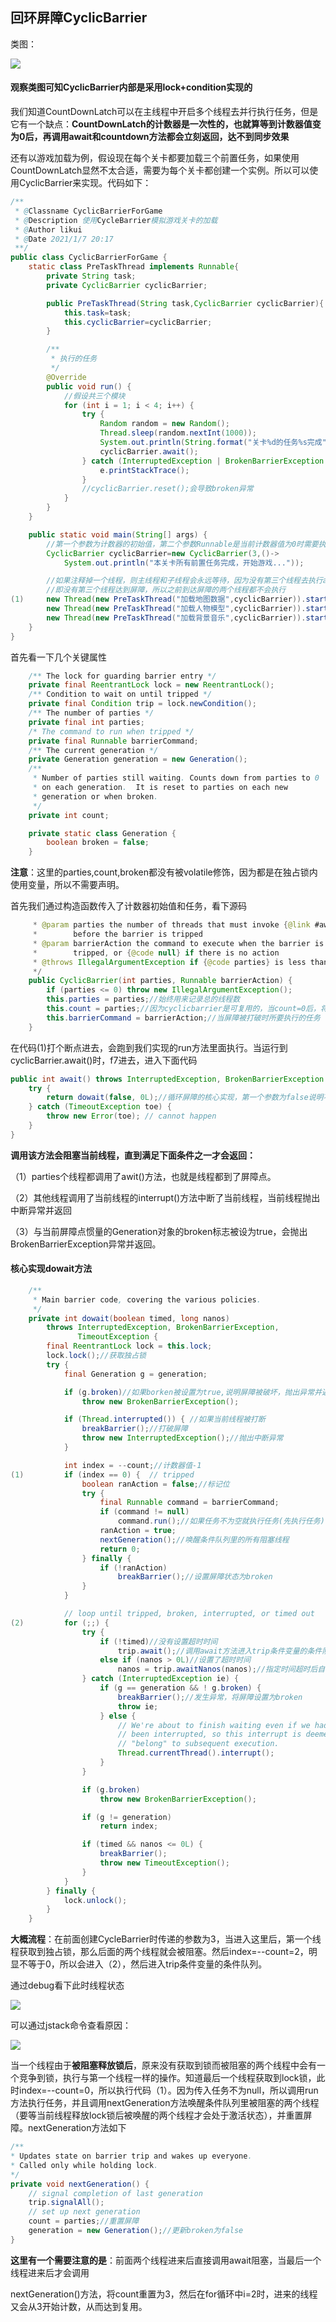 ## 回环屏障CyclicBarrier

类图：

![](https://s3.ax1x.com/2021/01/23/s75tXQ.png)

#### 观察类图可知CyclicBarrier内部是采用lock+condition实现的

我们知道CountDownLatch可以在主线程中开启多个线程去并行执行任务，但是它有一个缺点：**CountDownLatch的计数器是一次性的，也就算等到计数器值变为0后，再调用await和countdown方法都会立刻返回，达不到同步效果**

还有以游戏加载为例，假设现在每个关卡都要加载三个前置任务，如果使用CountDownLatch显然不太合适，需要为每个关卡都创建一个实例。所以可以使用CyclicBarrier来实现。代码如下：

~~~java
/**
 * @Classname CyclicBarrierForGame
 * @Description 使用CycleBarrier模拟游戏关卡的加载
 * @Author likui
 * @Date 2021/1/7 20:17
 **/
public class CyclicBarrierForGame {
    static class PreTaskThread implements Runnable{
        private String task;
        private CyclicBarrier cyclicBarrier;

        public PreTaskThread(String task,CyclicBarrier cyclicBarrier){
            this.task=task;
            this.cyclicBarrier=cyclicBarrier;
        }

        /**
         * 执行的任务
         */
        @Override
        public void run() {
            //假设共三个模块
            for (int i = 1; i < 4; i++) {
                try {
                    Random random = new Random();
                    Thread.sleep(random.nextInt(1000));
                    System.out.println(String.format("关卡%d的任务%s完成",i,task));
                    cyclicBarrier.await();
                } catch (InterruptedException | BrokenBarrierException e) {
                    e.printStackTrace();
                }
                //cyclicBarrier.reset();会导致broken异常
            }
        }
    }

    public static void main(String[] args) {
        //第一个参数为计数器的初始值，第二个参数Runnable是当前计数器值为0时需要执行的任务
        CyclicBarrier cyclicBarrier=new CyclicBarrier(3,()->
            System.out.println("本关卡所有前置任务完成，开始游戏..."));

        //如果注释掉一个线程，则主线程和子线程会永远等待，因为没有第三个线程去执行await方法,
        //即没有第三个线程达到屏障，所以之前到达屏障的两个线程都不会执行
(1)     new Thread(new PreTaskThread("加载地图数据",cyclicBarrier)).start();
        new Thread(new PreTaskThread("加载人物模型",cyclicBarrier)).start();
        new Thread(new PreTaskThread("加载背景音乐",cyclicBarrier)).start();
    }
}
~~~

首先看一下几个关键属性

~~~java
    /** The lock for guarding barrier entry */
    private final ReentrantLock lock = new ReentrantLock();
    /** Condition to wait on until tripped */
    private final Condition trip = lock.newCondition();
    /** The number of parties */
    private final int parties;
    /* The command to run when tripped */
    private final Runnable barrierCommand;
    /** The current generation */
    private Generation generation = new Generation();
    /**
     * Number of parties still waiting. Counts down from parties to 0
     * on each generation.  It is reset to parties on each new
     * generation or when broken.
     */
    private int count;

    private static class Generation {
        boolean broken = false;
    }
~~~

**注意**：这里的parties,count,broken都没有被volatile修饰，因为都是在独占锁内使用变量，所以不需要声明。

首先我们通过构造函数传入了计数器初始值和任务，看下源码

~~~java
     * @param parties the number of threads that must invoke {@link #await}
     *        before the barrier is tripped
     * @param barrierAction the command to execute when the barrier is
     *        tripped, or {@code null} if there is no action
     * @throws IllegalArgumentException if {@code parties} is less than 1
     */
    public CyclicBarrier(int parties, Runnable barrierAction) {
        if (parties <= 0) throw new IllegalArgumentException();
        this.parties = parties;//始终用来记录总的线程数
        this.count = parties;//因为cyclicbarrier是可复用的，当count=0后，将parties赋值给count
        this.barrierCommand = barrierAction;//当屏障被打破时所要执行的任务
    }
~~~

在代码(1)打个断点进去，会跑到我们实现的run方法里面执行。当运行到cyclicBarrier.await()时，f7进去，进入下面代码

~~~java
public int await() throws InterruptedException, BrokenBarrierException {
    try {
        return dowait(false, 0L);//循环屏障的核心实现，第一个参数为false说明不设置超时时间，这时候第二个参数无意义
    } catch (TimeoutException toe) {
        throw new Error(toe); // cannot happen
    }
}
~~~

**调用该方法会阻塞当前线程，直到满足下面条件之一才会返回：**

（1）parties个线程都调用了awit()方法，也就是线程都到了屏障点。

（2）其他线程调用了当前线程的interrupt()方法中断了当前线程，当前线程抛出中断异常并返回

（3）与当前屏障点惯量的Generation对象的broken标志被设为true，会抛出BrokenBarrierException异常并返回。

#### 核心实现dowait方法

~~~java
    /**
     * Main barrier code, covering the various policies.
     */
    private int dowait(boolean timed, long nanos)
        throws InterruptedException, BrokenBarrierException,
               TimeoutException {
        final ReentrantLock lock = this.lock;
        lock.lock();//获取独占锁
        try {
            final Generation g = generation;

            if (g.broken)//如果borken被设置为true,说明屏障被破坏，抛出异常并返回
                throw new BrokenBarrierException();

            if (Thread.interrupted()) { //如果当前线程被打断
                breakBarrier();//打破屏障
                throw new InterruptedException();//抛出中断异常
            }

            int index = --count;//计数器值-1
(1)         if (index == 0) {  // tripped
                boolean ranAction = false;//标记位
                try {
                    final Runnable command = barrierCommand;
                    if (command != null)
                        command.run();//如果任务不为空就执行任务(先执行任务)
                    ranAction = true;
                    nextGeneration();//唤醒条件队列里的所有阻塞线程
                    return 0;
                } finally {
                    if (!ranAction)
                        breakBarrier();//设置屏障状态为broken
                }
            }

            // loop until tripped, broken, interrupted, or timed out
(2)         for (;;) {
                try {
                    if (!timed)//没有设置超时时间
                        trip.await();//调用await方法进入trip条件变量的条件队列
                    else if (nanos > 0L)//设置了超时时间
                        nanos = trip.awaitNanos(nanos);//指定时间超时后自动被激活
                } catch (InterruptedException ie) {
                    if (g == generation && ! g.broken) {
                        breakBarrier();//发生异常，将屏障设置为broken
                        throw ie;
                    } else {
                        // We're about to finish waiting even if we had not
                        // been interrupted, so this interrupt is deemed to
                        // "belong" to subsequent execution.
                        Thread.currentThread().interrupt();
                    }
                }

                if (g.broken)
                    throw new BrokenBarrierException();

                if (g != generation)
                    return index;

                if (timed && nanos <= 0L) {
                    breakBarrier();
                    throw new TimeoutException();
                }
            }
        } finally {
            lock.unlock();
        }
    }
~~~

**大概流程**：在前面创建CycleBarrier时传递的参数为3，当进入这里后，第一个线程获取到独占锁，那么后面的两个线程就会被阻塞。然后index=--count=2，明显不等于0，所以会进入（2），然后进入trip条件变量的条件队列。

通过debug看下此时线程状态

![](https://s3.ax1x.com/2021/01/23/s7HOYR.png)

可以通过jstack命令查看原因：

![](https://s3.ax1x.com/2021/01/23/s7bK0g.png)

当一个线程由于**被阻塞释放锁后**，原来没有获取到锁而被阻塞的两个线程中会有一个竞争到锁，执行与第一个线程一样的操作。知道最后一个线程获取到lock锁，此时index=--count=0，所以执行代码（1）。因为传入任务不为null，所以调用run方法执行任务，并且调用nextGeneration方法唤醒条件队列里被阻塞的两个线程（要等当前线程释放lock锁后被唤醒的两个线程才会处于激活状态），并重置屏障。nextGeneration方法如下

~~~java
/**
* Updates state on barrier trip and wakes up everyone.
* Called only while holding lock.
*/
private void nextGeneration() {
    // signal completion of last generation
    trip.signalAll();
    // set up next generation
    count = parties;//重置屏障
    generation = new Generation();//更新broken为false
}
~~~

**这里有一个需要注意的是**：前面两个线程进来后直接调用await阻塞，当最后一个线程进来后才会调用

nextGeneration()方法，将count重置为3，然后在for循环中i=2时，进来的线程又会从3开始计数，从而达到复用。